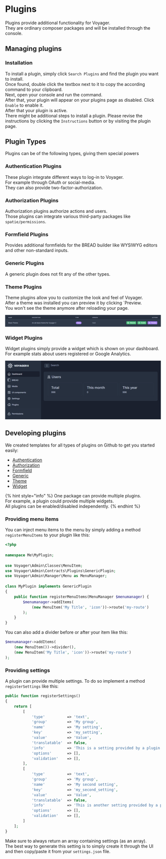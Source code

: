 # Plugins
 
Plugins provide additional functionality for Voyager.  
They are ordinary composer packages and will be installed through the console.  

## Managing plugins

### Installation

To install a plugin, simply click `Search Plugins` and find the plugin you want to install.  
Once found, double click the textbox next to it to copy the according command to your clipboard.  
Next, open your console and run the command.  
After that, your plugin will appear on your plugins page as disabled. Click `Enable` to enable it.  
After that your plugin is active.  
There might be additional steps to install a plugin. Please revise the instructions by clicking the `Instructions` button or by visiting the plugin page.

## Plugin Types

Plugins can be of the following types, giving them special powers

### Authentication Plugins

These plugin integrate different ways to log-in to Voyager.  
For example through OAuth or social-media.  
They can also provide two-factor-authorization.

### Authorization Plugins

Authorization plugins authorize actions and users.  
Those plugins can integrate various third-party packages like `spatie/permissions`.

### Formfield Plugins

Provides additional formfields for the BREAD builder like WYSIWYG editors and other non-standard inputs.

### Generic Plugins

A generic plugin does not fit any of the other types.

### Theme Plugins

Theme plugins allow you to customize the look and feel of Voyager.  
After a theme was installed you can preview it by clicking `Preview.  
You won't see the theme anymore after reloading your page.

![](./.gitbook/assets/plugins/theme-preview.png) 

### Widget Plugins

Widget plugins simply provide a widget which is shown on your dashboard.  
For example stats about users registered or Google Analytics.

![](./.gitbook/assets/plugins/widget.png) 

## Developing plugins

We created templates for all types of plugins on Github to get you started easily:
- [Authentication](#)
- [Authorization](#)
- [Formfield](#)
- [Generic](#)
- [Theme](https://github.com/voyager-admin/theme-boilerplate)
- [Widget](https://github.com/voyager-admin/widget-boilerplate)

{% hint style="info" %}
One package can provide multiple plugins.  
For example, a plugin could provide multiple widgets.  
All plugins can be enabled/disabled independently.
{% endhint %}

### Providing menu items

You can inject menu items to the menu by simply adding a method `registerMenuItems` to your plugin like this:

```php
<?php

namespace Me\MyPlugin;

use Voyager\Admin\Classes\MenuItem;
use Voyager\Admin\Contracts\Plugins\GenericPlugin;
use Voyager\Admin\Manager\Menu as MenuManager;

class MyPlugin implements GenericPlugin
{
    public function registerMenuItems(MenuManager $menumanager) {
        $menumanager->addItems(
            (new MenuItem('My Title', 'icon'))->route('my-route')
        );
    }
}
```

You can also add a divider before or after your item like this:

```php
$menumanager->addItems(
    (new MenuItem())->divider(),
    (new MenuItem('My Title', 'icon'))->route('my-route')
);
```

### Providing settings

A plugin can provide multiple settings. To do so implement a method `registerSettings` like this:

```php
public function registerSettings()
{
    return [
        [
            'type'          => 'text',
            'group'         => 'My group',
            'name'          => 'My setting',
            'key'           => 'my_setting',
            'value'         => 'Value',
            'translatable'  => false,
            'info'          => 'This is a setting provided by a plugin',
            'options'       => [],
            'validation'    => [],
        ],
        [
            'type'          => 'text',
            'group'         => 'My group',
            'name'          => 'My second setting',
            'key'           => 'my_second_setting',
            'value'         => 'Value',
            'translatable'  => false,
            'info'          => 'This is another setting provided by a plugin',
            'options'       => [],
            'validation'    => [],
        ]
    ];
}
```

Make sure to always return an array containing settings (as an array).  
The best way to generate this setting is to simply create it through the UI and then copy/paste it from your `settings.json` file.